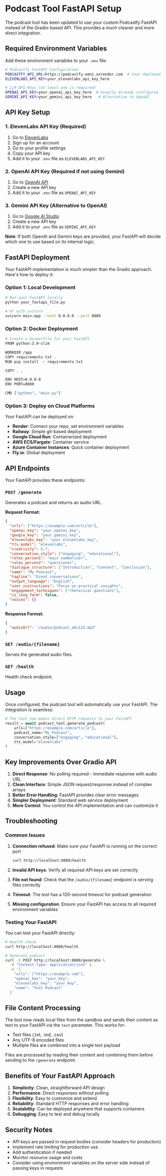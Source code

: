 # Podcast Tool FastAPI Setup

The podcast tool has been updated to use your custom Podcastfy FastAPI instead of the Gradio-based API. This provides a much cleaner and more direct integration.

## Required Environment Variables

Add these environment variables to your `.env` file:

```bash
# Podcastfy FastAPI Configuration
PODCASTFY_API_URL=https://podcastfy-omni.onrender.com  # Your deployed FastAPI instance
ELEVENLABS_API_KEY=your_elevenlabs_api_key_here

# LLM API Keys (at least one is required)
OPENAI_API_KEY=your_openai_api_key_here  # Usually already configured
GEMINI_API_KEY=your_gemini_api_key_here   # Alternative to OpenAI
```

## API Key Setup

### 1. ElevenLabs API Key (Required)
1. Go to [ElevenLabs](https://elevenlabs.io/)
2. Sign up for an account
3. Go to your profile settings
4. Copy your API key
5. Add it to your `.env` file as `ELEVENLABS_API_KEY`

### 2. OpenAI API Key (Required if not using Gemini)
1. Go to [OpenAI API](https://platform.openai.com/api-keys)
2. Create a new API key
3. Add it to your `.env` file as `OPENAI_API_KEY`

### 3. Gemini API Key (Alternative to OpenAI)
1. Go to [Google AI Studio](https://makersuite.google.com/app/apikey)
2. Create a new API key
3. Add it to your `.env` file as `GEMINI_API_KEY`

**Note**: If both OpenAI and Gemini keys are provided, your FastAPI will decide which one to use based on its internal logic.

## FastAPI Deployment

Your FastAPI implementation is much simpler than the Gradio approach. Here's how to deploy it:

### Option 1: Local Development
```bash
# Run your FastAPI locally
python your_fastapi_file.py

# Or with uvicorn
uvicorn main:app --host 0.0.0.0 --port 8080
```

### Option 2: Docker Deployment
```bash
# Create a Dockerfile for your FastAPI
FROM python:3.9-slim

WORKDIR /app
COPY requirements.txt .
RUN pip install -r requirements.txt

COPY . .

ENV HOST=0.0.0.0
ENV PORT=8080

CMD ["python", "main.py"]
```

### Option 3: Deploy on Cloud Platforms

Your FastAPI can be deployed on:
- **Render**: Connect your repo, set environment variables
- **Railway**: Simple git-based deployment
- **Google Cloud Run**: Containerized deployment
- **AWS ECS/Fargate**: Container service
- **Azure Container Instances**: Quick container deployment
- **Fly.io**: Global deployment

## API Endpoints

Your FastAPI provides these endpoints:

### `POST /generate`
Generates a podcast and returns an audio URL.

**Request Format:**
```json
{
  "urls": ["https://example.com/article"],
  "openai_key": "your_openai_key",
  "google_key": "your_gemini_key", 
  "elevenlabs_key": "your_elevenlabs_key",
  "tts_model": "elevenlabs",
  "creativity": 0.7,
  "conversation_style": ["engaging", "educational"],
  "roles_person1": "main summarizer",
  "roles_person2": "questioner",
  "dialogue_structure": ["Introduction", "Content", "Conclusion"],
  "name": "My Podcast",
  "tagline": "Great conversations",
  "output_language": "English",
  "user_instructions": "Focus on practical insights",
  "engagement_techniques": ["rhetorical questions"],
  "is_long_form": false,
  "voices": {}
}
```

**Response Format:**
```json
{
  "audioUrl": "/audio/podcast_abc123.mp3"
}
```

### `GET /audio/{filename}`
Serves the generated audio files.

### `GET /health`
Health check endpoint.

## Usage

Once configured, the podcast tool will automatically use your FastAPI. The integration is seamless:

```python
# The tool now makes direct HTTP requests to your FastAPI
result = await podcast_tool.generate_podcast(
    urls=["https://example.com/article"],
    podcast_name="My Podcast",
    conversation_style=["engaging", "educational"],
    tts_model="elevenlabs"
)
```

## Key Improvements Over Gradio API

1. **Direct Response**: No polling required - immediate response with audio URL
2. **Clean Interface**: Simple JSON request/response instead of complex arrays
3. **Better Error Handling**: FastAPI provides clear error messages
4. **Simpler Deployment**: Standard web service deployment
5. **More Control**: You control the API implementation and can customize it

## Troubleshooting

### Common Issues

1. **Connection refused**: Make sure your FastAPI is running on the correct port
   ```bash
   curl http://localhost:8080/health
   ```

2. **Invalid API keys**: Verify all required API keys are set correctly

3. **File not found**: Check that the `/audio/{filename}` endpoint is serving files correctly

4. **Timeout**: The tool has a 120-second timeout for podcast generation

5. **Missing configuration**: Ensure your FastAPI has access to all required environment variables

### Testing Your FastAPI

You can test your FastAPI directly:

```bash
# Health check
curl http://localhost:8080/health

# Generate podcast
curl -X POST http://localhost:8080/generate \
  -H "Content-Type: application/json" \
  -d '{
    "urls": ["https://example.com"],
    "openai_key": "your_key",
    "elevenlabs_key": "your_key",
    "name": "Test Podcast"
  }'
```

## File Content Processing

The tool now reads local files from the sandbox and sends their content as text to your FastAPI via the `text` parameter. This works for:

- Text files (.txt, .md, .csv)
- Any UTF-8 encoded files
- Multiple files are combined into a single text payload

Files are processed by reading their content and combining them before sending to the `/generate` endpoint.

## Benefits of Your FastAPI Approach

1. **Simplicity**: Clean, straightforward API design
2. **Performance**: Direct responses without polling
3. **Flexibility**: Easy to customize and extend
4. **Reliability**: Standard HTTP responses and error handling
5. **Scalability**: Can be deployed anywhere that supports containers
6. **Debugging**: Easy to test and debug locally

## Security Notes

- API keys are passed in request bodies (consider headers for production)
- Implement rate limiting for production use
- Add authentication if needed
- Monitor resource usage and costs
- Consider using environment variables on the server side instead of passing keys in requests 